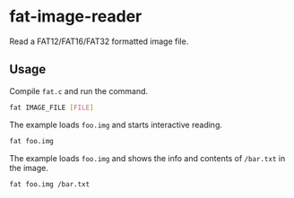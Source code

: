 # fat-image-reader

Read a FAT12/FAT16/FAT32 formatted image file.

## Usage

Compile `fat.c` and run the command.

```sh
fat IMAGE_FILE [FILE]
```

The example loads `foo.img` and starts interactive reading.

```sh
fat foo.img
```

The example loads `foo.img` and shows the info and contents of `/bar.txt` in the image.

```sh
fat foo.img /bar.txt
```
